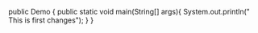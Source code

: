 public Demo {
public static void main(String[] args){
 System.out.println(" This is first changes");
 }
}
